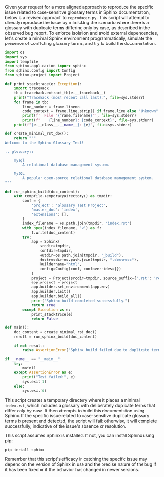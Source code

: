 Given your request for a more aligned approach to reproduce the specific issue related to case-sensitive glossary terms in Sphinx documentation, below is a revised approach to `reproducer.py`. This script will attempt to directly reproduce the issue by mimicking the scenario where there is a glossary with duplicate terms differing only by case, as described in the observed bug report. To enforce isolation and avoid external dependencies, let's create a minimal Sphinx environment programmatically, simulate the presence of conflicting glossary terms, and try to build the documentation.

```python
import os
import sys
import tempfile
from sphinx.application import Sphinx
from sphinx.config import Config
from sphinx.project import Project

def print_stacktrace(e: Exception):
    import traceback
    tb = traceback.extract_tb(e.__traceback__)
    print("Traceback (most recent call last):", file=sys.stderr)
    for frame in tb:
        line_number = frame.lineno
        code_context = frame.line.strip() if frame.line else "Unknown"
        print(f'  File "{frame.filename}"', file=sys.stderr)
        print(f"    {line_number}: {code_context}", file=sys.stderr)
    print(f"{e.__class__.__name__}: {e}", file=sys.stderr)

def create_minimal_rst_doc():
    return """
Welcome to the Sphinx Glossary Test!

.. glossary::

    mysql
        A relational database management system.

    MySQL
        A popular open-source relational database management system.
"""

def run_sphinx_build(doc_content):
    with tempfile.TemporaryDirectory() as tmpdir:
        conf = {
            'project': 'Glossary Test Project',
            'master_doc': 'index',
            'extensions': [],
        }
        index_filename = os.path.join(tmpdir, 'index.rst')
        with open(index_filename, 'w') as f:
            f.write(doc_content)
        try:
            app = Sphinx(
                srcdir=tmpdir,
                confdir=tmpdir,
                outdir=os.path.join(tmpdir, "_build"),
                doctreedir=os.path.join(tmpdir, ".doctrees"),
                buildername="html",
                config=Config(conf, confoverrides={})
            )
            project = Project(srcdir=tmpdir, source_suffix={'.rst': 'restructuredtext'})
            app.project = project
            app.builder.set_environment(app.env)
            app.builder.init()
            app.builder.build_all()
            print("Sphinx build completed successfully.")
            return True
        except Exception as e:
            print_stacktrace(e)
            return False

def main():
    doc_content = create_minimal_rst_doc()
    result = run_sphinx_build(doc_content)

    if not result:
        raise AssertionError("Sphinx build failed due to duplicate term description error.")

if __name__ == "__main__":
    try:
        main()
    except AssertionError as e:
        print("Test failed:", e)
        sys.exit(1)
    else:
        sys.exit(0)
```

This script creates a temporary directory where it places a minimal `index.rst`, which includes a glossary with deliberately duplicate terms that differ only by case. It then attempts to build this documentation using Sphinx. If the specific issue related to case-sensitive duplicate glossary terms is present and detected, the script will fail; otherwise, it will complete successfully, indicative of the issue's absence or resolution.

This script assumes Sphinx is installed. If not, you can install Sphinx using pip:

```sh
pip install sphinx
```

Remember that this script's efficacy in catching the specific issue may depend on the version of Sphinx in use and the precise nature of the bug if it has been fixed or if the behavior has changed in newer versions.